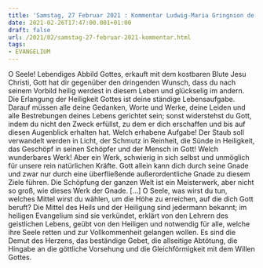 ```yaml
---
title: 'Samstag, 27 Februar 2021 : Kommentar Ludwig-Maria Gringnion de Montfort'
date: 2021-02-26T17:47:00.001+01:00
draft: false
url: /2021/02/samstag-27-februar-2021-kommentar.html
tags: 
- EVANGELIUM
---
```


O Seele! Lebendiges Abbild Gottes, erkauft mit dem kostbaren Blute Jesu Christi, Gott hat dir gegenüber den dringenden Wunsch, dass du nach seinem Vorbild heilig werdest in diesem Leben und glückselig im andern. Die Erlangung der Heiligkeit Gottes ist deine ständige Lebensaufgabe. Darauf müssen alle deine Gedanken, Worte und Werke, deine Leiden und alle Bestrebungen deines Lebens gerichtet sein; sonst widerstehst du Gott, indem du nicht den Zweck erfüllst, zu dem er dich erschaffen und bis auf diesen Augenblick erhalten hat. Welch erhabene Aufgabe! Der Staub soll verwandelt werden in Licht, der Schmutz in Reinheit, die Sünde in Heiligkeit, das Geschöpf in seinen Schöpfer und der Mensch in Gott! Welch wunderbares Werk! Aber ein Werk, schwierig in sich selbst und unmöglich für unsere rein natürlichen Kräfte. Gott allein kann dich durch seine Gnade und zwar nur durch eine überfließende außerordentliche Gnade zu diesem Ziele führen. Die Schöpfung der ganzen Welt ist ein Meisterwerk, aber nicht so groß, wie dieses Werk der Gnade. \[…\] O Seele, was wirst du tun, welches Mittel wirst du wählen, um die Höhe zu erreichen, auf die dich Gott beruft? Die Mittel des Heils und der Heiligung sind jedermann bekannt; im heiligen Evangelium sind sie verkündet, erklärt von den Lehrern des geistlichen Lebens, geübt von den Heiligen und notwendig für alle, welche ihre Seele retten und zur Vollkommenheit gelangen wollen. Es sind die Demut des Herzens, das beständige Gebet, die allseitige Abtötung, die Hingabe an die göttliche Vorsehung und die Gleichförmigkeit mit dem Willen Gottes.
